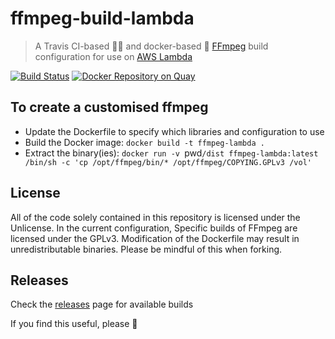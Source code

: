 # ffmpeg-build-lambda

> A Travis CI-based 👷‍♂️ and docker-based 🐳 [FFmpeg](https://ffmpeg.org/) build configuration for use on [AWS Lambda](https://aws.amazon.com/lambda/)

[![Build Status](https://travis-ci.org/binoculars/ffmpeg-build-lambda.svg?branch=master)](https://travis-ci.org/binoculars/ffmpeg-build-lambda)
[![Docker Repository on Quay](https://quay.io/repository/binoculars/ffmpeg/status "Docker Repository on Quay")](https://quay.io/repository/binoculars/ffmpeg)

## To create a customised ffmpeg
- Update the Dockerfile to specify which libraries and configuration to use
- Build the Docker image: `docker build -t ffmpeg-lambda .`
- Extract the binary(ies): `docker run -v `pwd`/dist ffmpeg-lambda:latest /bin/sh -c 'cp /opt/ffmpeg/bin/* /opt/ffmpeg/COPYING.GPLv3 /vol'`

## License
All of the code solely contained in this repository is licensed under the Unlicense. In the current configuration, Specific builds of FFmpeg are licensed under the GPLv3.
Modification of the Dockerfile may result in unredistributable binaries. Please be mindful of this when forking.

## Releases
Check the [releases](https://github.com/binoculars/ffmpeg-build-lambda/releases) page for available builds

If you find this useful, please :star2:
